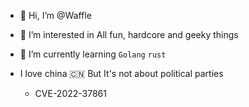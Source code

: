 - 👋 Hi, I’m @Waffle
- 👀 I’m interested in All fun, hardcore and geeky things
- 🌱 I’m currently learning `Golang` `rust`
- I love china 🇨🇳  But It's not about political parties


  -  CVE-2022-37861

<!---
ox01024/ox01024 is a ✨ special ✨ repository because its `README.md` (this file) appears on your GitHub profile.
You can click the Preview link to take a look at your changes.
--->

